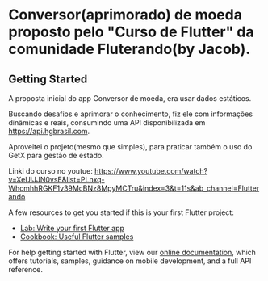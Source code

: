 # Conversor(aprimorado) de moeda proposto pelo "Curso de Flutter" da comunidade Fluterando(by Jacob).



## Getting Started

A proposta inicial do app Conversor de moeda, era usar dados estáticos.

Buscando desafios e aprimorar o conhecimento, fiz ele com informações dinâmicas e reais, consumindo uma API disponibilizada em https://api.hgbrasil.com.

Aproveitei o projeto(mesmo que simples), para praticar também o uso do GetX para gestão de estado.

Linki do curso no youtue: https://www.youtube.com/watch?v=XeUiJJN0vsE&list=PLnxq-WhcmhhRGKF1v39McBNz8MpyMCTru&index=3&t=11s&ab_channel=Flutterando

A few resources to get you started if this is your first Flutter project:

- [Lab: Write your first Flutter app](https://flutter.dev/docs/get-started/codelab)
- [Cookbook: Useful Flutter samples](https://flutter.dev/docs/cookbook)

For help getting started with Flutter, view our
[online documentation](https://flutter.dev/docs), which offers tutorials,
samples, guidance on mobile development, and a full API reference.
